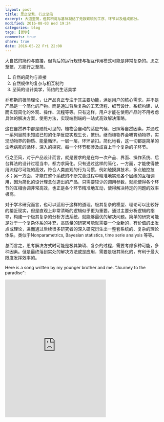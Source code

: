 ```yaml
---
layout: post
title: 思之至繁，行之至简
excerpt: 大道至简，但其积淀与基础凝结了无数繁琐的工序、环节以及组成部分。
modified: 2016-08-03 Wed 19:24
categories: blog
tags: [哲学]
comments: true
share: true
date: 2016-05-22 Fri 22:08
---
```


大自然的简约与直接，但背后的运行规律与相互作用模式可能是非常复杂的。思之至繁，方能行之至简。

1. 自然的简约与直接
2. 自然规律的复杂与相互制约
3. 至简的设计美学，简约的生活美学

乔布斯的极简理论，让产品真正专注于其主要功能，满足用户的核心需求，并不是产品是一个简化的产物。而是通过背后复杂的工艺流程、细节设计、系统构建，从而实现简化的外观、操作、流程等等。只有这样，用户才能在使用产品时不用考虑具体的解决方案，使用方法，实现端到端的一站式高效解决策略。

这在自然界中都是随处可见的，植物会自动的适应气候、日照等自然因素，并通过一系列目前未知或已知的化学反应实现生长，繁衍。继而植物界会哺育动物界，实现动物界的物质、能量循环。一层一层，环环紧扣。简化地看，这一切都是简单的生老病死的循环，深入的探究，每一个环节都涉及成百上千个复杂的子环节。

行之至简，对于产品设计而言，就是要求的是在每一次产品、界面、操作系统、后台算法的设计过程当中，都力求简化。只有通过这样的简化，一方面，才能使得使用流程尽可能的高效，符合人类直观的行为习惯，例如触摸屏技术，多点触控技术；另一方面，才能在整个系统的不断完善过程中精准地实现各个层级的互相调用，因为简化的设计理念创造出的产品，只需要较少的调用参数，就能使得各个环节的互相协调非常高效，也正是各个环节精准地互动，使得解决特定的问题的效率极高。

对于学术研究而言，也可以适用于这样的道理。极其复杂的模型、理论可以比较好的接近现实，但是直观上非常清晰的逻辑似乎更为重要。通过主要分析逻辑的指导，构建一个极其复杂的分析方法系统，就能够最优的解决问题。简单的研究可能是对于一个复杂体系的补充，高质量的研究可能就需要一个全新的，有价值的出发点或理论，进而通过后续很多研究者的深入研究衍生出一整套系统的、复杂的理论体系。类似于Nonparametrics, Bayesian statistics, time serie analysis 等等。

总而言之，思考解决方式时可能是极其繁琐、复杂的过程，需要考虑多种可能，多种因素。但是最终落到实处的解决方法或是应用，需要是极其简化的，有利于最大限度发挥效率的。

Here is a song written by my younger brother and me. "Journey to the paradise":

<iframe frameborder="no" border="0" marginwidth="0" marginheight="0" width=330 height=450 src="http://music.163.com/outchain/player?type=1&id=34761604&auto=1&height=430">
</iframe>
